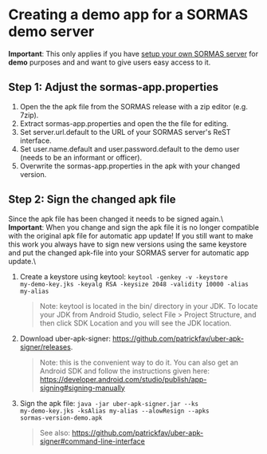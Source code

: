 # Creating a demo app for a SORMAS demo server

**Important**: This only applies if you have [setup your own SORMAS server](SERVER_SETUP.md) for **demo** purposes and and want to give users easy access to it.

## Step 1: Adjust the sormas-app.properties
1. Open the the apk file from the SORMAS release with a zip editor (e.g. 7zip).
2. Extract sormas-app.properties and open the the file for editing.
3. Set server.url.default to the URL of your SORMAS server's ReST interface.
4. Set user.name.default and user.password.default to the demo user (needs to be an informant or officer).
5. Overwrite the sormas-app.properties in the apk with your changed version.

## Step 2: Sign the changed apk file
Since the apk file has been changed it needs to be signed again.\\
**Important**: When you change and sign the apk file it is no longer compatible with the original apk file for automatic app update! If you still want to make this work you always have to sign new versions using the same keystore and put the changed apk-file into your SORMAS server for automatic app update.\\

1. Create a keystore using keytool: <code>keytool -genkey -v -keystore my-demo-key.jks -keyalg RSA -keysize 2048 -validity 10000 -alias my-alias</code>
   > Note: keytool is located in the bin/ directory in your JDK. To locate your JDK from Android Studio, select File > Project Structure, and then click SDK Location and you will see the JDK location. 
2. Download uber-apk-signer: https://github.com/patrickfav/uber-apk-signer/releases. 
   > Note: this is the convenient way to do it. You can also get an Android SDK and follow the instructions given here: https://developer.android.com/studio/publish/app-signing#signing-manually
3. Sign the apk file: <code>java -jar uber-apk-signer.jar --ks my-demo-key.jks -ksAlias my-alias --alowResign --apks sormas-version-demo.apk</code>
   > See also: https://github.com/patrickfav/uber-apk-signer#command-line-interface